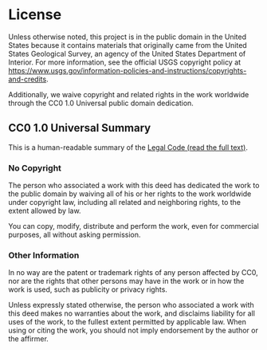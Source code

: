License
=======

Unless otherwise noted, this project is in the public domain in the United States because it contains materials that originally came from the United States Geological Survey, an agency of the United States Department of Interior.
For more information, see the official USGS copyright policy at https://www.usgs.gov/information-policies-and-instructions/copyrights-and-credits.

Additionally, we waive copyright and related rights in the work worldwide through the CC0 1.0 Universal public domain dedication.

CC0 1.0 Universal Summary
-------------------------

This is a human-readable summary of the [Legal Code (read the full text)](https://creativecommons.org/publicdomain/zero/1.0/legalcode).

### No Copyright

The person who associated a work with this deed has dedicated the work to the public domain by waiving all of his or her rights to the work worldwide under copyright law, including all related and neighboring rights, to the extent allowed by law.

You can copy, modify, distribute and perform the work, even for commercial purposes, all without asking permission.

### Other Information

In no way are the patent or trademark rights of any person affected by CC0, nor are the rights that other persons may have in the work or in how the work is used, such as publicity or privacy rights.

Unless expressly stated otherwise, the person who associated a work with this deed makes no warranties about the work, and disclaims liability for all uses of the work, to the fullest extent permitted by applicable law.
When using or citing the work, you should not imply endorsement by the author or the affirmer.
